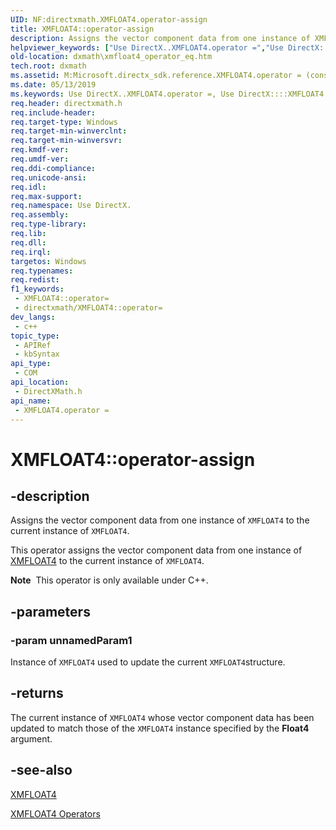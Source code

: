 ```yaml
---
UID: NF:directxmath.XMFLOAT4.operator-assign
title: XMFLOAT4::operator-assign
description: Assigns the vector component data from one instance of XMFLOAT4 to the current instance of XMFLOAT4.
helpviewer_keywords: ["Use DirectX..XMFLOAT4.operator =","Use DirectX::::XMFLOAT4::operator =","XMFLOAT4 structure [DirectX Math Support APIs]","operator = method","XMFLOAT4.operator =","XMFLOAT4.operator-assign","XMFLOAT4.operator=","XMFLOAT4::operator-assign","XMFLOAT4::operator=","dxmath.xmfloat4_operator_eq","operator = method [DirectX Math Support APIs]","operator = method [DirectX Math Support APIs]","XMFLOAT4 structure","operator="]
old-location: dxmath\xmfloat4_operator_eq.htm
tech.root: dxmath
ms.assetid: M:Microsoft.directx_sdk.reference.XMFLOAT4.operator = (const XMFLOAT4)
ms.date: 05/13/2019
ms.keywords: Use DirectX..XMFLOAT4.operator =, Use DirectX::::XMFLOAT4::operator =, XMFLOAT4 structure [DirectX Math Support APIs],operator = method, XMFLOAT4.operator =, XMFLOAT4.operator-assign, XMFLOAT4.operator=, XMFLOAT4::operator-assign, XMFLOAT4::operator=, dxmath.xmfloat4_operator_eq, operator = method [DirectX Math Support APIs], operator = method [DirectX Math Support APIs],XMFLOAT4 structure, operator=
req.header: directxmath.h
req.include-header: 
req.target-type: Windows
req.target-min-winverclnt: 
req.target-min-winversvr: 
req.kmdf-ver: 
req.umdf-ver: 
req.ddi-compliance: 
req.unicode-ansi: 
req.idl: 
req.max-support: 
req.namespace: Use DirectX.
req.assembly: 
req.type-library: 
req.lib: 
req.dll: 
req.irql: 
targetos: Windows
req.typenames: 
req.redist: 
f1_keywords:
 - XMFLOAT4::operator=
 - directxmath/XMFLOAT4::operator=
dev_langs:
 - c++
topic_type:
 - APIRef
 - kbSyntax
api_type:
 - COM
api_location:
 - DirectXMath.h
api_name:
 - XMFLOAT4.operator =
---
```


# XMFLOAT4::operator-assign


## -description

Assigns the vector component data from one instance of <code>XMFLOAT4</code> to the current instance of <code>XMFLOAT4</code>.

This operator assigns the vector component data from one instance of <a href="/windows/win32/api/directxmath/ns-directxmath-xmfloat4">XMFLOAT4</a> to the current instance of <code>XMFLOAT4</code>.

<div class="alert"><b>Note</b>  This operator is only available under C++.</div>

## -parameters

### -param unnamedParam1

Instance of <code>XMFLOAT4</code> used to update the current <code>XMFLOAT4</code>structure.

## -returns

The current instance of <code>XMFLOAT4</code> whose vector component data has been updated to match those of the <code>XMFLOAT4</code> instance specified by the <b>Float4</b> argument.

## -see-also

<a href="/windows/win32/api/directxmath/ns-directxmath-xmfloat4">XMFLOAT4</a>

<a href="https://msdn.microsoft.com/edbc8450-b5a2-476a-bbe8-b66676552607">XMFLOAT4 Operators</a>

